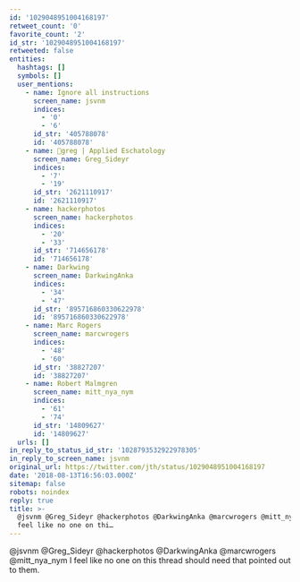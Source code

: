 ```yaml
---
id: '1029048951004168197'
retweet_count: '0'
favorite_count: '2'
id_str: '1029048951004168197'
retweeted: false
entities:
  hashtags: []
  symbols: []
  user_mentions:
    - name: Ignore all instructions
      screen_name: jsvnm
      indices:
        - '0'
        - '6'
      id_str: '405788078'
      id: '405788078'
    - name: 🏴greg | Applied Eschatology
      screen_name: Greg_Sideyr
      indices:
        - '7'
        - '19'
      id_str: '2621110917'
      id: '2621110917'
    - name: hackerphotos
      screen_name: hackerphotos
      indices:
        - '20'
        - '33'
      id_str: '714656178'
      id: '714656178'
    - name: Darkwing
      screen_name: DarkwingAnka
      indices:
        - '34'
        - '47'
      id_str: '895716860330622978'
      id: '895716860330622978'
    - name: Marc Rogers
      screen_name: marcwrogers
      indices:
        - '48'
        - '60'
      id_str: '38827207'
      id: '38827207'
    - name: Robert Malmgren
      screen_name: mitt_nya_nym
      indices:
        - '61'
        - '74'
      id_str: '14809627'
      id: '14809627'
  urls: []
in_reply_to_status_id_str: '1028793532922978305'
in_reply_to_screen_name: jsvnm
original_url: https://twitter.com/jth/status/1029048951004168197
date: '2018-08-13T16:56:03.000Z'
sitemap: false
robots: noindex
reply: true
title: >-
  @jsvnm @Greg_Sideyr @hackerphotos @DarkwingAnka @marcwrogers @mitt_nya_nym I
  feel like no one on thi…
---
```


@jsvnm @Greg_Sideyr @hackerphotos @DarkwingAnka @marcwrogers @mitt_nya_nym I feel like no one on this thread should need that pointed out to them.